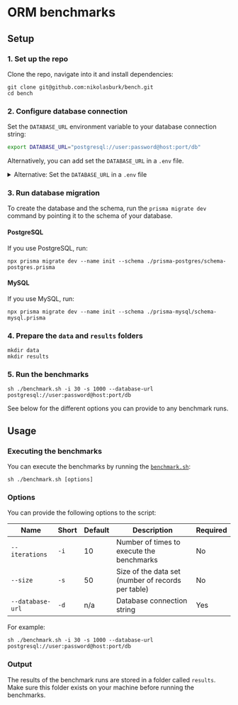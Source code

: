 # ORM benchmarks

## Setup

### 1. Set up the repo

Clone the repo, navigate into it and install dependencies:

```
git clone git@github.com:nikolasburk/bench.git
cd bench
```

### 2. Configure database connection

Set the `DATABASE_URL` environment variable to your database connection string:

```bash
export DATABASE_URL="postgresql://user:password@host:port/db"
```

Alternatively, you can add set the `DATABASE_URL` in a `.env` file.

<details><summary>Alternative: Set the <code>DATABASE_URL</code> in a <code>.env</code> file</summary>

Alternatively, you can add set the `DATABASE_URL` in a `.env` file:

```bash
touch .env
```

Then open the `.env` file and add the following line:

```bash
DATABASE_URL=""
```

</details>

### 3. Run database migration

To create the database and the schema, run the `prisma migrate dev` command by pointing it to the schema of your database.

#### PostgreSQL

If you use PostgreSQL, run:

```
npx prisma migrate dev --name init --schema ./prisma-postgres/schema-postgres.prisma
```


#### MySQL

If you use MySQL, run:

```
npx prisma migrate dev --name init --schema ./prisma-mysql/schema-mysql.prisma
```

### 4. Prepare the `data` and `results` folders

```
mkdir data
mkdir results
```

### 5. Run the benchmarks

```
sh ./benchmark.sh -i 30 -s 1000 --database-url postgresql://user:password@host:port/db
```

See below for the different options you can provide to any benchmark runs.

## Usage

### Executing the benchmarks

You can execute the benchmarks by running the [`benchmark.sh`](./benchmark.sh):

```
sh ./benchmark.sh [options]
```

### Options

You can provide the following options to the script:

| Name             | Short | Default | Description                                        | Required |
| ---------------- | ----- | ------- | -------------------------------------------------- | -------- |
| `--iterations`   | `-i`  | 10      | Number of times to execute the benchmarks          | No       |
| `--size`         | `-s`  | 50      | Size of the data set (number of records per table) | No       |
| `--database-url` | `-d`  | n/a     | Database connection string                         | Yes      |

For example:

```
sh ./benchmark.sh -i 30 -s 1000 --database-url postgresql://user:password@host:port/db
```

### Output

The results of the benchmark runs are stored in a folder called `results`. Make sure this folder exists on your machine before running the benchmarks.
